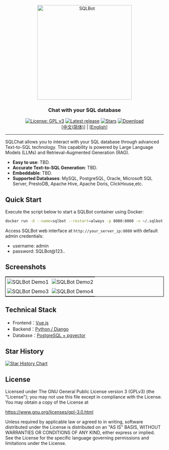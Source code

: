 <p align="center"><img src= "TBD" alt="SQLBot" width="300" /></p>
<h3 align="center">Chat with your SQL database</h3>
<p align="center">
  <a href="https://www.gnu.org/licenses/gpl-3.0.html#license-text"><img src="https://img.shields.io/github/license/1Panel-dev/SQLBot?color=%231890FF" alt="License: GPL v3"></a>
  <a href="https://github.com/1Panel-dev/SQLBot/releases/latest"><img src="https://img.shields.io/github/v/release/1Panel-dev/SQLBot" alt="Latest release"></a>
  <a href="https://github.com/1Panel-dev/SQLBot"><img src="https://img.shields.io/github/stars/1Panel-dev/SQLBot?color=%231890FF&style=flat-square" alt="Stars"></a>    
  <a href="https://hub.docker.com/r/1panel/SQLbot"><img src="https://img.shields.io/docker/pulls/1panel/SQLBot?label=downloads" alt="Download"></a><br/>
 [<a href="/README_CN.md">中文(简体)</a>] | [<a href="/README.md">English</a>] 
</p>
<hr/>

SQLChat allows you to interact with your SQL database through advanced Text-to-SQL technology. This capability is powered by Large Language Models (LLMs) and Retrieval-Augmented Generation (RAG).

- **Easy to use**: TBD.
- **Accurate Text-to-SQL Generation**: TBD.
- **Embeddable**: TBD.
- **Supported Databases**: MySQL, PostgreSQL, Oracle, Microsoft SQL Server, PrestoDB, Apache Hive, Apache Doris, ClickHouse,etc.

## Quick Start

Execute the script below to start a SQLBot container using Docker:

```bash
docker run -d --name=sqlbot --restart=always -p 8080:8080 -v ~/.sqlbot:/var/lib/postgresql/data 1panel/sqlbot
```

Access SQLBot web interface at `http://your_server_ip:8080` with default admin credentials:

- username: admin
- password: SQLBot@123..

## Screenshots

<table style="border-collapse: collapse; border: 1px solid black;">
  <tr>
    <td style="padding: 5px;background-color:#fff;"><img src= "TBD" alt="SQLBot Demo1"   /></td>
    <td style="padding: 5px;background-color:#fff;"><img src= "TBD" alt="SQLBot Demo2"   /></td>
  </tr>
  <tr>
    <td style="padding: 5px;background-color:#fff;"><img src= "TBD" alt="SQLBot Demo3"   /></td>
    <td style="padding: 5px;background-color:#fff;"><img src= "TBD" alt="SQLBot Demo4"   /></td>
  </tr>
</table>

## Technical Stack

- Frontend：[Vue.js](https://vuejs.org/)
- Backend：[Python / Django](https://www.djangoproject.com/)
- Database：[PostgreSQL + pgvector](https://www.postgresql.org/)

## Star History

[![Star History Chart](https://api.star-history.com/svg?repos=1Panel-dev/SQLBot&type=Date)](https://star-history.com/#1Panel-dev/SQLBot&Date)

## License

Licensed under The GNU General Public License version 3 (GPLv3)  (the "License"); you may not use this file except in compliance with the License. You may obtain a copy of the License at

<https://www.gnu.org/licenses/gpl-3.0.html>

Unless required by applicable law or agreed to in writing, software distributed under the License is distributed on an "AS IS" BASIS, WITHOUT WARRANTIES OR CONDITIONS OF ANY KIND, either express or implied. See the License for the specific language governing permissions and limitations under the License.
